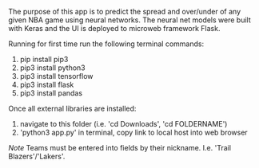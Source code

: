 The purpose of this app is to predict the spread and over/under of any given NBA game using neural networks. The neural net models were built with Keras
and the UI is deployed to microweb framework Flask.

Running for first time run the following terminal commands:
1) pip install pip3
2) pip3 install python3
3) pip3 install tensorflow
4) pip3 install flask
5) pip3 install pandas

Once all external libraries are installed:
1) navigate to this folder (i.e. 'cd Downloads', 'cd FOLDERNAME')
2) 'python3 app.py' in terminal, copy link to local host into web browser

*Note*
Teams must be entered into fields by their nickname. I.e. 'Trail Blazers'/'Lakers'.
